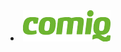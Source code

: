<li class="b-sponsor-list__sponsor b-sponsor"><a  class="b-sponsor__link" href="http://comiq.fi/"><img class="b-sponsor__img" src="/images/2018/sponsors/comiq.png" /></a></li>
